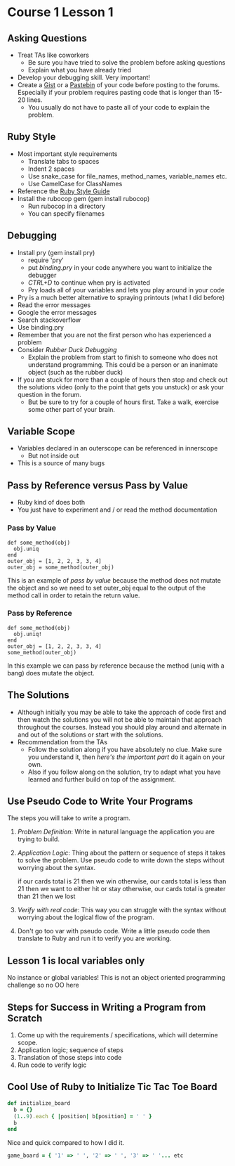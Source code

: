 # Course 1 Lesson 1

## Asking Questions

* Treat TAs like coworkers
  * Be sure you have tried to solve the problem before asking questions
  * Explain what you have already tried
* Develop your debugging skill. Very important!
* Create a [Gist](https://gist.github.com) or a [Pastebin](http://pastebin.com)
  of your code before posting to the forums. Especially if your problem requires
  pasting code that is longer than 15-20 lines.
  * You usually do not have to paste all of your code to explain the problem.

## Ruby Style

* Most important style requirements
  * Translate tabs to spaces
  * Indent 2 spaces
  * Use snake_case for file_names, method_names, variable_names etc.
  * Use CamelCase for ClassNames
* Reference the [Ruby Style Guide](https://github.com/bbatsov/ruby-style-guide)
* Install the rubocop gem (gem install rubocop)
  * Run rubocop in a directory
  * You can specify filenames

## Debugging

* Install pry (gem install pry)
  * require 'pry'
  * put *binding.pry* in your code anywhere you want to initialize the debugger
  * *CTRL+D* to continue when pry is activated
  * Pry loads all of your variables and lets you play around in your code
* Pry is a much better alternative to spraying printouts (what I did before)
* Read the error messages
* Google the error messages
* Search stackoverflow
* Use binding.pry
* Remember that you are not the first person who has experienced a problem
* Consider *Rubber Duck Debugging*
  * Explain the problem from start to finish to someone who does not understand
    programming. This could be a person or an inanimate object (such as the
    rubber duck)
* If you are stuck for more than a couple of hours then stop and check out the
  solutions video (only to the point that gets you unstuck) or ask your question
  in the forum.
  * But be sure to try for a couple of hours first. Take a walk, exercise some
    other part of your brain.

## Variable Scope

* Variables declared in an outerscope can be referenced in innerscope
  * But not inside out
* This is a source of many bugs

## Pass by Reference versus Pass by Value

* Ruby kind of does both
* You just have to experiment and / or read the method documentation

### Pass by Value

    def some_method(obj)
      obj.uniq
    end
    outer_obj = [1, 2, 2, 3, 3, 4]
    outer_obj = some_method(outer_obj)

This is an example of *pass by value* because the method does not mutate the
object and so we need to set outer_obj equal to the output of the method call in
order to retain the return value.

### Pass by Reference

    def some_method(obj)
      obj.uniq!
    end
    outer_obj = [1, 2, 2, 3, 3, 4]
    some_method(outer_obj)

In this example we can pass by reference because the method (uniq with a bang)
does mutate the object.

## The Solutions

* Although initially you may be able to take the approach of code first and then
  watch the solutions you will not be able to maintain that approach throughout
  the courses. Instead you should play around and alternate in and out of the
  solutions or start with the solutions.
* Recommendation from the TAs
  * Follow the solution along if you have absolutely no clue. Make sure you
    understand it, then *here's the important part* do it again on your own.
  * Also if you follow along on the solution, try to adapt what you have learned
    and further build on top of the assignment.

## Use Pseudo Code to Write Your Programs

The steps you will take to write a program.

1. *Problem Definition*: Write in natural language the application you are
   trying to build.
2. *Application Logic*: Thing about the pattern or sequence of steps it takes to
   solve the problem. Use pseudo code to write down the steps without worrying
   about the syntax.

    if our cards total is 21
      then we win 
    otherwise, our cards total is less than 21
      then we want to either hit or stay
    otherwise, our cards total is greater than 21
      then we lost

3. *Verify with real code*: This way you can struggle with the syntax without
   worrying about the logical flow of the program.
4. Don't go too var with pseudo code. Write a little pseudo code then translate
   to Ruby and run it to verify you are working.

## Lesson 1 is local variables only

No instance or global variables! This is not an object oriented programming
challenge so no OO here

## Steps for Success in Writing a Program from Scratch

1. Come up with the requirements / specifications, which will determine scope.
2. Application logic; sequence of steps
3. Translation of those steps into code
4. Run code to verify logic

## Cool Use of Ruby to Initialize Tic Tac Toe Board

```ruby
def initialize_board
  b = {}
  (1..9).each { |position| b[position] = ' ' }
  b
end
```

Nice and quick compared to how I did it.

```ruby
game_board = { '1' => ' ', '2' => ' ', '3' => ' '... etc
```
